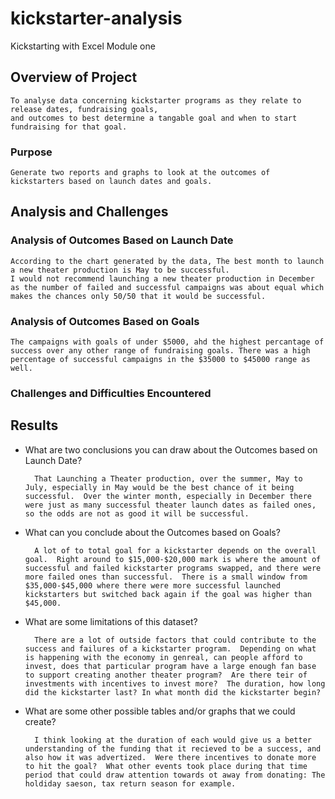 # kickstarter-analysis
Kickstarting with Excel  Module one

## Overview of Project

	To analyse data concerning kickstarter programs as they relate to release dates, fundraising goals, 
	and outcomes to best determine a tangable goal and when to start fundraising for that goal.

### Purpose

	Generate two reports and graphs to look at the outcomes of kickstarters based on launch dates and goals.	

## Analysis and Challenges
	
	

### Analysis of Outcomes Based on Launch Date

	According to the chart generated by the data, The best month to launch a new theater production is May to be successful.
	I would not recommend launching a new theater production in December as the number of failed and successful campaigns was about equal which makes the chances only 50/50 that it would be successful.

### Analysis of Outcomes Based on Goals

	The campaigns with goals of under $5000, ahd the highest percantage of success over any other range of fundraising goals. There was a high percentage of successful campaigns in the $35000 to $45000 range as well.

### Challenges and Difficulties Encountered
	

## Results

- What are two conclusions you can draw about the Outcomes based on Launch Date?

		That Launching a Theater production, over the summer, May to July, especially in May would be the best chance of it being successful.  Over the winter month, especially in December there were just as many successful theater launch dates as failed ones, so the odds are not as good it will be successful.

- What can you conclude about the Outcomes based on Goals?
		
		A lot of to total goal for a kickstarter depends on the overall goal.  Right around to $15,000-$20,000 mark is where the amount of successful and failed kickstarter programs swapped, and there were more failed ones than successful.  There is a small window from $35,000-$45,000 where there were more successful launched kickstarters but switched back again if the goal was higher than $45,000.

- What are some limitations of this dataset?

		There are a lot of outside factors that could contribute to the success and failures of a kickstarter program.  Depending on what is happening with the economy in genreal, can people afford to invest, does that particular program have a large enough fan base to support creating another theater program?  Are there teir of investments with incentives to invest more?  The duration, how long did the kickstarter last? In what month did the kickstarter begin?   

- What are some other possible tables and/or graphs that we could create?

		I think looking at the duration of each would give us a better understanding of the funding that it recieved to be a success, and also how it was advertized.  Were there incentives to donate more to hit the goal?  What other events took place during that time period that could draw attention towards ot away from donating: The holdiday saeson, tax return season for example.
